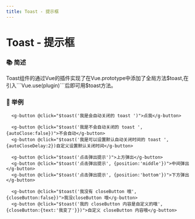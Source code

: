 ```yaml
---
title: Toast - 提示框 
---
```


# Toast - 提示框

### :books: 简述
Toast组件的通过Vue的插件实现了在Vue.prototype中添加了全局方法$toast,在引入```Vue.use(plugin)```后即可用$toast方法。

### :chestnut: 举例  
<ClientOnly>
  <toast-demo-1></toast-demo-1>
</ClientOnly>

```vue
  <g-button @click="$toast('我是会自动关闭的 toast ')">点我</g-button>    
```

<ClientOnly>
  <toast-demo-2></toast-demo-2>
</ClientOnly>

```vue
  <g-button @click="$toast('我是不会自动关闭的 toast ',{autoClose:false})">不会自动</g-button>    
  <g-button @click="$toast('我是可以设置默认自动关闭时间的 toast ',{autoCloseDelay:2})自定义设置默认关闭时间</g-button> 
```

<ClientOnly>
  <toast-demo-3></toast-demo-3>
</ClientOnly>

```vue
  <g-button @click="$toast('点击弹出提示')">上方弹出</g-button>
  <g-button @click="$toast('点击弹出提示', {position:'middle'})">中间弹出</g-button>
  <g-button @click="$toast('点击弹出提示', {position:'bottom'})">下方弹出</g-button>
```

<ClientOnly>
  <toast-demo-4></toast-demo-4>
</ClientOnly>

```vue
  <g-button @click="$toast('我没有 closeButton 哦', {closeButton:false})">我没closeButton 哦</g-button>    
  <g-button @click="$toast('我的 closeButton 内容是自定义的哦', {closeButton:{text:'我变了'}})">自定义 closeButton 内容哦</g-button>    
```

<ClientOnly>
  <toast-demo-5></toast-demo-5>
</ClientOnly>

```vue
```